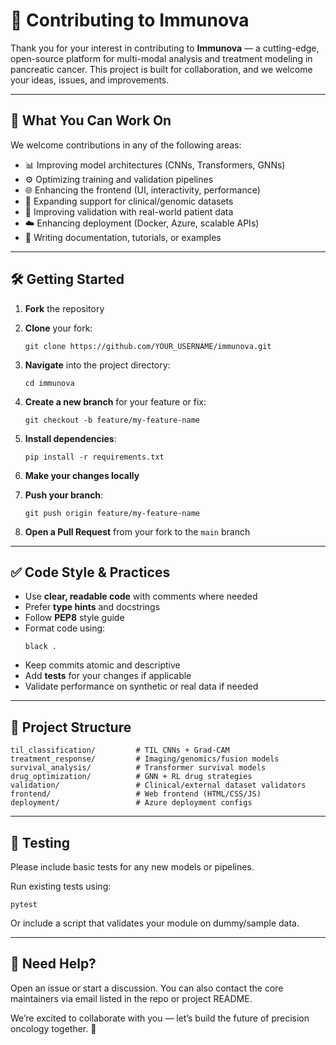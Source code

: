# 🤝 Contributing to Immunova

Thank you for your interest in contributing to **Immunova** — a cutting-edge, open-source platform for multi-modal analysis and treatment modeling in pancreatic cancer. This project is built for collaboration, and we welcome your ideas, issues, and improvements.

---

## 🧠 What You Can Work On

We welcome contributions in any of the following areas:

- 📊 Improving model architectures (CNNs, Transformers, GNNs)
- ⚙️ Optimizing training and validation pipelines
- 🌐 Enhancing the frontend (UI, interactivity, performance)
- 🧬 Expanding support for clinical/genomic datasets
- 🧪 Improving validation with real-world patient data
- ☁️ Enhancing deployment (Docker, Azure, scalable APIs)
- 📖 Writing documentation, tutorials, or examples

---

## 🛠 Getting Started

1. **Fork** the repository  
2. **Clone** your fork:
   ```
   git clone https://github.com/YOUR_USERNAME/immunova.git
   ```
3. **Navigate** into the project directory:
   ```
   cd immunova
   ```
4. **Create a new branch** for your feature or fix:
   ```
   git checkout -b feature/my-feature-name
   ```
5. **Install dependencies**:
   ```
   pip install -r requirements.txt
   ```

6. **Make your changes locally**

7. **Push your branch**:
   ```
   git push origin feature/my-feature-name
   ```

8. **Open a Pull Request** from your fork to the `main` branch

---

## ✅ Code Style & Practices

- Use **clear, readable code** with comments where needed  
- Prefer **type hints** and docstrings  
- Follow **PEP8** style guide  
- Format code using:
   ```
   black .
   ```
- Keep commits atomic and descriptive  
- Add **tests** for your changes if applicable  
- Validate performance on synthetic or real data if needed  

---

## 📁 Project Structure

```
til_classification/         # TIL CNNs + Grad-CAM
treatment_response/         # Imaging/genomics/fusion models
survival_analysis/          # Transformer survival models
drug_optimization/          # GNN + RL drug strategies
validation/                 # Clinical/external dataset validators
frontend/                   # Web frontend (HTML/CSS/JS)
deployment/                 # Azure deployment configs
```

---

## 🧪 Testing

Please include basic tests for any new models or pipelines.

Run existing tests using:
```
pytest
```

Or include a script that validates your module on dummy/sample data.

---

## 🙋 Need Help?

Open an issue or start a discussion. You can also contact the core maintainers via email listed in the repo or project README.

We’re excited to collaborate with you — let’s build the future of precision oncology together. 💙
